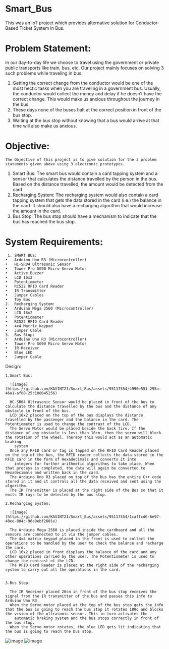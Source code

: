 # Smart_Bus
This was an IoT project which provides alternative solution for Conductor-Based Ticket System in Bus.

# Problem Statement:

In our day-to-day life we choose to travel using the government or private public transports like train, bus, etc.
Our project mainly focuses on solving 3 such problems while traveling in bus.
1.	Getting the correct change from the conductor would be one of the most hectic tasks when you are traveling in a government bus. Usually, the conductor would collect the money and delay if he doesn’t have the correct change. This would make us anxious throughout the journey in the bus.
2.	These days none of the buses halt at the correct position in front of the bus stop.
3.	Waiting at the bus stop without knowing that a bus would arrive at that time will also make us anxious.

# Objective:
	The Objective of this project is to give solution for the 3 problem statements given above using 3 electronic prototypes.

1.	Smart Bus:
The smart bus would contain a card tapping system and a sensor that calculates the distance travelled by the person in the bus. Based on the distance travelled, the amount would be detected from the card.
2.	Recharging System:
The recharging system would also contain a card tapping system that gets the data stored in the card (i.e.) the balance in the card. It should also have a recharging algorithm that would increase the amount in the card.
3.	Bus Stop:
The bus stop should have a mechanism to indicate that the bus has reached the bus stop.

# System Requirements:
     1.	SMART BUS:
	•	Arduino Uno R3 (Microcontroller)
	•	HC-SR04 Ultrasonic Sensor
	•	Tower Pro SG90 Micro Servo Motor
	•	Active Buzzer
	•	LCD 16x2
	•	Potentiometer
	•	RC522 RFID Card Reader
	•	IR Transmitter
	•	Jumper Cables
	•	Toy Bus
    2.	Recharging System:
	•	Arduino Mega 2560 (Microcontroller)
	•	LCD 16x2
	•	Potentiometer
	•	RC522 RFID Card Reader
	•	4x4 Matrix Keypad
	•	Jumper Cable
    3.	Bus Stop:
	•	Arduino Uno R3 (Microcontroller)
	•	Tower Pro SG90 Micro Servo Motor
	•	IR Receiver
	•	Blue LED
	•	Jumper Cable

Design:

    1.Smart Bus:

      ![image](https://github.com/KAVINT21/Smart_Bus/assets/95117554/4990e551-295a-46a1-af80-25c108045256)

      HC-SR04 Ultrasonic Sensor would be placed in front of the bus to calculate the distance travelled by the bus and the distance of any obstacle in front of the bus.
      LCD 16x2 placed on the top of the bus displays the distance travelled by the passenger and the balance in the card. The Potentiometer is used to change the contrast of the LCD.
      The Servo Motor would be placed beside the back tire. If the distance of any obstacle is less than 10cm, then the servo will block the rotation of the wheel. Thereby this would act as an automatic braking 
        system.
      Once any RFID card or tag is tapped on the RFID Card Reader placed on the top of the bus, the RFID reader collects the data stored in the RFID card in the form of Hexadecimals and converts it into 
        integers for further arithmetic algorithms to take place. When that process is completed, the data will again be converted to Hexadecimals and written back in the card.
      The Arduino Uno R3 placed on top of the bus has the entire C++ code stored in it and it controls all the data received and sent using the algorithm.
      The IR Transmitter is placed at the right side of the Bus so that it emits IR rays to be detected by the bus stop.

    2.Recharging System:

      ![image](https://github.com/KAVINT21/Smart_Bus/assets/95117554/1caffcd6-6e97-40ee-804c-96e9ebf2601e)
      
      The Arduino Mega 2560 is placed inside the cardboard and all the sensors are connected to it via the jumper cables.
      The 4x4 matrix keypad placed in the front is used to collect the operations to be handled by the user to check the balance and recharge the card.
      LCD 16x2 placed in front displays the balance of the card and any other operations carried by the user. The Potentiometer is used to change the contrast of the LCD.
      The RFID Card Reader is placed at the right side of the recharging system to carry out all the operations in the card.

    
    3.Bus Stop:
    
      The IR Receiver placed 20cm in front of the bus stop receives the signal from the IR transmitter of the bus and passes this info to Arduino Uno R3.
      When the Servo motor placed at the top of the bus stop gets the info that the bus is going to reach the bus stop it rotates 180o and blocks the vision of the ultrasonic sensor. This in turn activates the 
        automatic braking system and the bus stops correctly in front of the bus stop.
      When the Servo motor rotates, the blue LED gets lit indicating that the bus is going to reach the bus stop.



![image](https://github.com/KAVINT21/Smart_Bus/assets/95117554/4f8c34b5-9de0-4121-8ec9-1502eca3c5ae)        ![image](https://github.com/KAVINT21/Smart_Bus/assets/95117554/364f5ee7-e3cd-44f6-8cb7-b0c7046a218d)


